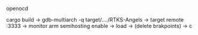 openocd 

cargo build -> gdb-multiarch -q target/..../RTKS-Angels -> target remote :3333 -> monitor arm semihosting enable -> load -> (delete brakpoints) -> c
